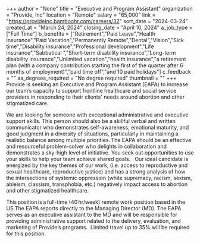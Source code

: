 +++
author = "None"
title = "Executive and Program Assistant"
organization = "Provide, Inc"
location = "Remote"
salary = "65,000"
link = "https://provideinc.bamboohr.com/careers/32"
sort_date = "2024-03-24"
created_at = "March 24, 2024"
closing_date = "April 10, 2024"
a_job_type = ["Full Time"]
b_benefits = ["Retirement","Paid Leave","Health Insurance","Paid Vacation","Permanently Remote","Dental","Vision","Sick time","Disability insurance","Professional development","Life insurance","Sabbatical ","Short-term disability insurance","Long-term disability insurance","Unlimited vacation","health insurance","a retirement plan (with a company contribution starting the first of the quarter after 6 months of employment)","paid time off","and 10 paid holidays"]
c_feedback = ""
aa_degrees_required = "No degree required"
thumbnail = ""
+++
Provide is seeking an Executive and Program Assistant (EAPA) to increase our team’s capacity to support frontline healthcare and social service providers in responding to their clients' needs around abortion and other stigmatized care. 

We are looking for someone with exceptional administrative and executive support skills. This person should also be a skillful verbal and written communicator who demonstrates self-awareness, emotional maturity, and good judgment in a diversity of situations, particularly in maintaining a realistic balance among multiple priorities. The EAPA should be an effective and resourceful problem-solver who delights in collaboration and demonstrates a sky-high level of initiative. You seek out opportunities to use your skills to help your team achieve shared goals.   Our ideal candidate is energized by the key themes of our work, (i.e. access to reproductive and sexual healthcare, reproductive justice) and has a strong analysis of how the intersections of systemic oppression (white supremacy, racism, sexism, ableism, classism, transphobia, etc.) negatively impact access to abortion and other stigmatized healthcare.    

This position is a full-time (40 hr/week) remote work position based in the US.The EAPA reports directly to the Managing Director (MD). The EAPA serves as an executive assistant to the MD and will be responsible for providing administrative support related to the delivery, evaluation, and marketing of Provide’s programs.  Limited travel up to 35% will be required for this position.  

  
